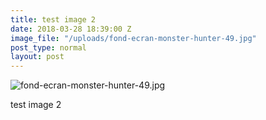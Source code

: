 ```yaml
---
title: test image 2
date: 2018-03-28 18:39:00 Z
image_file: "/uploads/fond-ecran-monster-hunter-49.jpg"
post_type: normal
layout: post
---
```


![fond-ecran-monster-hunter-49.jpg](/uploads/fond-ecran-monster-hunter-49.jpg)

test image 2
